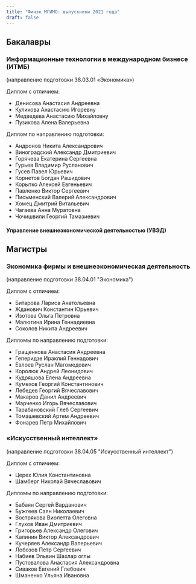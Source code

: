 ```yaml
---
title: "Финэк МГИМО: выпускники 2021 года"
draft: false
---
```


## Бакалавры

### Информационные технологии в международном бизнесе (ИТМБ)

(направление подготовки 38.03.01 «Экономика»)

Диплом с отличием:

- Денисова Анастасия Андреевна
- Куликова Анастасию Игоревну
- Медведева Анастасию Михайловну
- Пузикова Алена Валерьевна

Диплом по направлению подготовки:

- Андронов Никита Александрович
- Виноградский Александр Дмитриевич
- Горячева Екатерина Сергеевна
- Гурьев Владимир Русланович
- Гусев Павел Юрьевич
- Корнетов Богдан Рашидович
- Корытко Алексей Евгеньевич
- Павленко Виктор Сергеевич
- Письменский Валерий Александрович
- Хомец Дмитрий Витальевич
- Чагаева Анна Муратовна
- Чочишвили Георгий Тамазиевич

#### Управление внешнеэкономической деятельностью (УВЭД)

## Магистры

### Экономика фирмы и внешнеэкономическая деятельность

(направление подготовки 38.04.01 "Экономика")

Диплом с отличием:

- Битарова Лариса Анатольевна
- Жданович Константин Юрьевич
- Изотова Ольга Петровна
- Малютина Ирина Геннадиевна
- Соколов Никита Андреевич

Дипломы по направлению подготовки:

- Гращенкова Анастасия Андреевна
- Геперидзе Ираклий Геннадович
- Евлоев Руслан Магомедович
- Королюк Андрей Леонидович
- Кудряшова Елена Андреевна
- Кумехов Георгий Константинович
- Лебедев Георгий Вячеславович
- Макаров Данил Андреевич
- Марченко Игорь Вячеславович
- Тарабановский Глеб Сергеевич
- Томашевский Артем Андреевич
- Фонарев Петр Михайлович

### «Искусственный интеллект»

(направление подготовки 38.04.05 "Искусственный интеллект")

Диплом с отличием:

- Церех Юлия Константиновна
- Шамберг Николай Вячеславович

Дипломы по направлению подготовки:

- Бабаян Сергей Варданович
- Бужгеев Саян Николаевич
- Вострякова Виолетта Олеговна
- Глухов Иван Дмитриевич
- Григорьев Александр Олегович
- Калинин Виктор Александрович
- Кучеряев Александр Валерьевич
- Лобозов Петр Сергеевич
- Набиев Эльвин Шахлар оглы
- Пустовалова Анастасия Александровна
- Сиваков Евгений Глебович
- Шманенко Ульяна Ивановна
